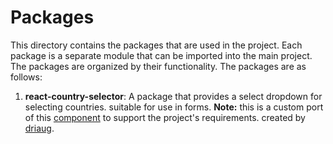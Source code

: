 # Packages

This directory contains the packages that are used in the project. Each package is a separate module that can be imported into the main project. The packages are organized by their functionality. The packages are as follows:

1. **react-country-selector**: A package that provides a select dropdown for selecting countries. suitable for use in forms.
   **Note:** this is a custom port of this [component](https://github.com/driaug/country-picker) to support the project's requirements. created by [driaug](https://github.com/driaug).
